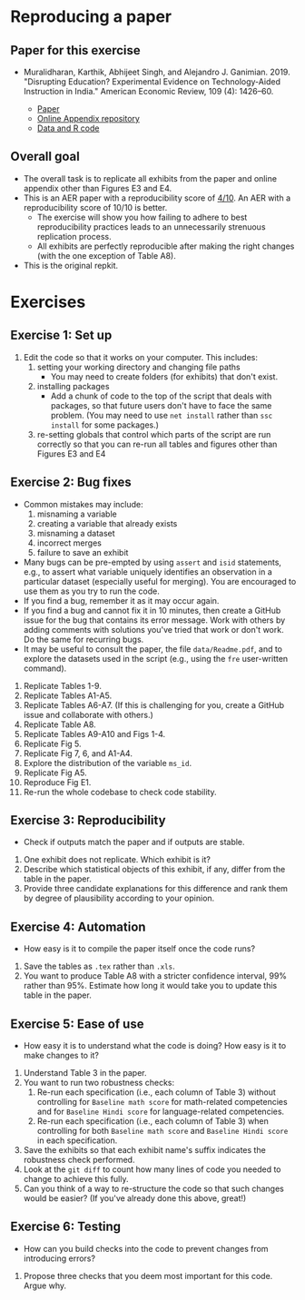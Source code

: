 # Reproducing a paper
## Paper for this exercise


- Muralidharan, Karthik, Abhijeet Singh, and Alejandro J. Ganimian. 2019. "Disrupting Education? Experimental Evidence on Technology-Aided Instruction in India." American Economic Review, 109 (4): 1426–60.

  - [Paper](https://www.aeaweb.org/articles?id=10.1257/aer.20171112)
  - [Online Appendix repository](https://assets.aeaweb.org/asset-server/files/9271.pdf)
  - [Data and R code](https://www.openicpsr.org/openicpsr/project/113192/version/V2/view)

## Overall goal
- The overall task is to replicate all exhibits from the paper and online appendix other than Figures E3 and E4. 
- This is an AER paper with a reproducibility score of [4/10](https://www.socialsciencereproduction.org/reproductions/1787/published/index). An AER with a reproducibility score of 10/10 is better.
  - The exercise will show you how failing to adhere to best reproducibility practices leads to an unnecessarily strenuous replication process. 
  - All exhibits are perfectly reproducible after making the right changes (with the one exception of Table A8). 
- This is the original repkit. 

# Exercises

## Exercise 1: Set up
1. Edit the code so that it works on your computer. This includes:
   1. setting your working directory and changing file paths
         - You may need to create folders (for exhibits) that don't exist. 
   3. installing packages
         - Add a chunk of code to the top of the script that deals with packages, so that future users don't have to face the same problem. (You may need to use `net install` rather than `ssc install` for some packages.)
   4. re-setting globals that control which parts of the script are run correctly so that you can re-run all tables and figures other than Figures E3 and E4
     
## Exercise 2: Bug fixes
- Common mistakes may include:
  1. misnaming a variable
  2. creating a variable that already exists
  3. misnaming a dataset
  4. incorrect merges
  5. failure to save an exhibit
- Many bugs can be pre-empted by using `assert` and `isid` statements, e.g., to assert what variable uniquely identifies an observation in a particular dataset (especially useful for merging). You are encouraged to use them as you try to run the code.
- If you find a bug, remember it as it may occur again.
- If you find a bug and cannot fix it in 10 minutes, then create a GitHub issue for the bug that contains its error message. Work with others by adding comments with solutions you've tried that work or don't work. Do the same for recurring bugs.
- It may be useful to consult the paper, the file `data/Readme.pdf`, and to explore the datasets used in the script (e.g., using the `fre` user-written command).

1. Replicate Tables 1-9.
2. Replicate Tables A1-A5.
3. Replicate Tables A6-A7. (If this is challenging for you, create a GitHub issue and collaborate with others.)
4. Replicate Table A8. 
5. Replicate Tables A9-A10 and Figs 1-4.
6. Replicate Fig 5.
7. Replicate Fig 7, 6, and A1-A4.
8. Explore the distribution of the variable `ms_id`.
9. Replicate Fig A5.
10. Reproduce Fig E1. 
11. Re-run the whole codebase to check code stability.

## Exercise 3: Reproducibility
- Check if outputs match the paper and if outputs are stable.
1. One exhibit does not replicate. Which exhibit is it?
2. Describe which statistical objects of this exhibit, if any, differ from the table in the paper.
3. Provide three candidate explanations for this difference and rank them by degree of plausibility according to your opinion.

## Exercise 4: Automation
- How easy is it to compile the paper itself once the code runs?
1. Save the tables as `.tex` rather than `.xls`.
2. You want to produce Table A8 with a stricter confidence interval, 99% rather than 95%. Estimate how long it would take you to update this table in the paper.

## Exercise 5: Ease of use
- How easy it is to understand what the code is doing? How easy is it to make changes to it?
1. Understand Table 3 in the paper.
2. You want to run two robustness checks:
   1. Re-run each specification (i.e., each column of Table 3) without controlling for `Baseline math score` for math-related competencies and for `Baseline Hindi score` for language-related competencies.
   2. Re-run each specification (i.e., each column of Table 3) when controlling for both `Baseline math score` and `Baseline Hindi score` in each specification.
3. Save the exhibits so that each exhibit name's suffix indicates the robustness check performed.
4. Look at the `git diff` to count how many lines of code you needed to change to achieve this fully.
5. Can you think of a way to re-structure the code so that such changes would be easier? (If you've already done this above, great!)

## Exercise 6: Testing
- How can you build checks into the code to prevent changes from introducing errors?
1. Propose three checks that you deem most important for this code. Argue why. 


